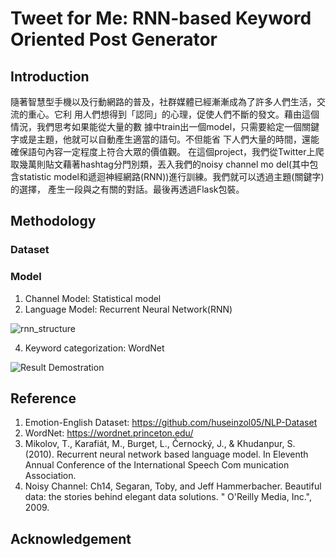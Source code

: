 # Tweet for Me: RNN-based Keyword Oriented Post Generator

## Introduction
隨著智慧型手機以及行動網路的普及，社群媒體已經漸漸成為了許多人們生活，交流的重心。它利 用人們想得到「認同」的心理，促使人們不斷的發文。藉由這個情況，我們思考如果能從大量的數 據中train出一個model，只需要給定一個關鍵字或是主題，他就可以自動產生適當的語句。不但能省 下人們大量的時間，還能確保語句內容一定程度上符合大眾的價值觀。
在這個project，我們從Twitter上爬取幾萬則貼文藉著hashtag分門別類，丟入我們的noisy channel mo del(其中包含statistic model和遞迴神經網路(RNN))進行訓練。我們就可以透過主題(關鍵字)的選擇， 產生一段與之有關的對話。最後再透過Flask包裝。

## Methodology

### Dataset


### Model

1. Channel Model: Statistical model
2. Language Model: Recurrent Neural Network(RNN)

![rnn_structure](https://github.com/sellylu/TweetforMe/tree/master/image/rnn_struc.png "RNN Structure")

4. Keyword categorization: WordNet

![Result Demostration](https://github.com/sellylu/TweetforMe/tree/master/image/result.png "Result Demostration")

## Reference

1. Emotion-English Dataset: https://github.com/huseinzol05/NLP-Dataset
2. WordNet: https://wordnet.princeton.edu/
8. Mikolov, T., Karafiát, M., Burget, L., Černocký, J., &amp; Khudanpur, S. (2010). Recurrent neural network based language model. In Eleventh Annual Conference of the International Speech Com
munication Association.
9. Noisy Channel: Ch14, Segaran, Toby, and Jeff Hammerbacher. Beautiful data: the stories behind elegant data solutions. &quot; O&#39;Reilly Media, Inc.&quot;, 2009.

## Acknowledgement

